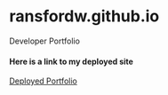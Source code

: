# ransfordw.github.io
Developer Portfolio

#### Here is a link to my deployed site
[Deployed Portfolio](https://ransfordwgithub.io)
